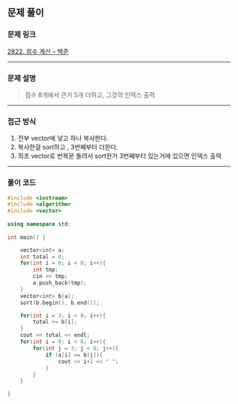 ##  문제 풀이

###  문제 링크  
[2822. 점수 계산 – 백준](https://www.acmicpc.net/problem/2822)

---

###  문제 설명  
> 점수 8개에서 큰거 5개 더하고, 그것의 인덱스 출력
---

###  접근 방식  
1. 전부 vector에 넣고 하나 복사한다.
2. 복사한걸 sort하고 , 3번째부터 더한다.
3. 최초 vector로 반복문 돌려서 sort한거 3번째부터 있는거에 있으면 인덱스 출력
---

### 풀이 코드

```cpp
#include <iostream>
#include <algorithm>
#include <vector>
  
using namespace std;
  
int main() {

    vector<int> a;
    int total = 0;
    for(int i = 0; i < 8; i++){
        int tmp;
        cin >> tmp;
        a.push_back(tmp);
    }
    vector<int> b(a);
    sort(b.begin(), b.end());

    for(int i = 3; i < 8; i++){
        total += b[i];
    }
    cout << total << endl;
    for(int i = 0; i < 8; i++){
        for(int j = 3; j < 8; j++){
            if (a[i] == b[j]){
                cout << i+1 << " ";
            }
        }
    }

}
```

